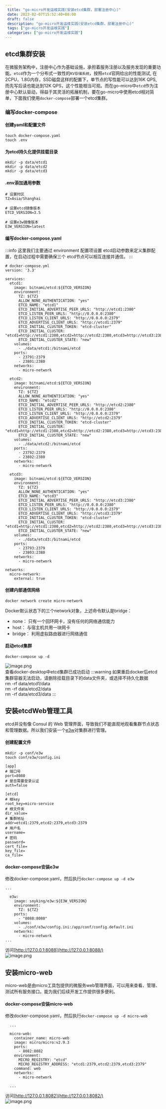 ```yaml
--- 
 title: "go-micro开发运维实践(安装etcd集群，部署注册中心)" 
 date: 2023-02-07T15:52:40+08:00 
 draft: false 
 description: "go-micro开发运维实践(安装etcd集群，部署注册中心)" 
 tags: ["go-micro开发运维实践"] 
 categories: ["go-micro开发运维实践"] 
---
```

## etcd集群安装
在微服务架构中，注册中心作为基础设施，承担着服务注册以及服务发现的重要功能。`etcd`作为一个分布式一致性的`KV存储系统`，按照`etcd`官网给出的性能测试, 在2CPU，1.8G内存，SSD磁盘这样的配置下，单节点的写性能可以达到16K QPS, 而先写后读也能达到12K QPS，这个性能相当可观。而在go-micro中`etcd`作为注册中心默认驱动，得益于其灵活的拓展机制，要在go-micro中使用etcd相对简单，下面我们使用`docker-compose`部署一个etcd集群。

### 编写docker-compose

#### 创建yaml和配置文件
```
touch docker-compose.yaml
touch .env
```

#### 为etcd持久化提供挂载目录
```
mkdir -p data/etcd1
mkdir -p data/etcd2
mkdir -p data/etcd3
```

#### .env添加通用参数
```
# 设置时区
TZ=Asia/Shanghai

# 设置etcd镜像版本
ETCD_VERSION=3.5

# 设置e3w镜像版本
E3W_VERSION=latest
```

#### 编写docker-compose.yaml
:::info
这里我们主要通过 environment 配置项设置 etcd启动参数来定义集群配置，在启动过程中需要确保三个 etcd节点可以相互连接并通信。
:::
```
# docker-compose.yml
version: '3.3'

services:
  etcd1:
    image: bitnami/etcd:${ETCD_VERSION}
    environment:
      TZ: ${TZ}
      ALLOW_NONE_AUTHENTICATION: "yes"
      ETCD_NAME: "etcd1"
      ETCD_INITIAL_ADVERTISE_PEER_URLS: "http://etcd1:2380"
      ETCD_LISTEN_PEER_URLS: "http://0.0.0.0:2380"
      ETCD_LISTEN_CLIENT_URLS: "http://0.0.0.0:2379"
      ETCD_ADVERTISE_CLIENT_URLS: "http://etcd1:2379"
      ETCD_INITIAL_CLUSTER_TOKEN: "etcd-cluster"
      ETCD_INITIAL_CLUSTER: "etcd1=http://etcd1:2380,etcd2=http://etcd2:2380,etcd3=http://etcd3:2380"
      ETCD_INITIAL_CLUSTER_STATE: "new"
    volumes:
      - ./data/etcd1:/bitnami/etcd
    ports:
      - 23791:2379
      - 23801:2380
    networks:
      - micro-network

  etcd2:
    image: bitnami/etcd:${ETCD_VERSION}
    environment:
      TZ: ${TZ}
      ALLOW_NONE_AUTHENTICATION: "yes"
      ETCD_NAME: "etcd2"
      ETCD_INITIAL_ADVERTISE_PEER_URLS: "http://etcd2:2380"
      ETCD_LISTEN_PEER_URLS: "http://0.0.0.0:2380"
      ETCD_LISTEN_CLIENT_URLS: "http://0.0.0.0:2379"
      ETCD_ADVERTISE_CLIENT_URLS: "http://etcd2:2379"
      ETCD_INITIAL_CLUSTER_TOKEN: "etcd-cluster"
      ETCD_INITIAL_CLUSTER: "etcd1=http://etcd1:2380,etcd2=http://etcd2:2380,etcd3=http://etcd3:2380"
      ETCD_INITIAL_CLUSTER_STATE: "new"
    volumes:
      - ./data/etcd2:/bitnami/etcd
    ports:
      - 23792:2379
      - 23802:2380
    networks:
      - micro-network

  etcd3:
    image: bitnami/etcd:${ETCD_VERSION}
    environment:
      TZ: ${TZ}
      ALLOW_NONE_AUTHENTICATION: "yes"
      ETCD_NAME: "etcd3"
      ETCD_INITIAL_ADVERTISE_PEER_URLS: "http://etcd3:2380"
      ETCD_LISTEN_PEER_URLS: "http://0.0.0.0:2380"
      ETCD_LISTEN_CLIENT_URLS: "http://0.0.0.0:2379"
      ETCD_ADVERTISE_CLIENT_URLS: "http://etcd3:2379"
      ETCD_INITIAL_CLUSTER_TOKEN: "etcd-cluster"
      ETCD_INITIAL_CLUSTER: "etcd1=http://etcd1:2380,etcd2=http://etcd2:2380,etcd3=http://etcd3:2380"
      ETCD_INITIAL_CLUSTER_STATE: "new"
    volumes:
      - ./data/etcd3:/bitnami/etcd
    ports:
      - 23793:2379
      - 23803:2380
    networks:
      - micro-network

networks:
  micro-network:
    external: true

```

#### 创建内部通信网络
```
docker network create micro-network
```
Docker默认状态下的三个network对象，上述命令默认是bridge：

- none： 只有一个回环网卡，没有任何的网络通信能力
- host： 与宿主机共用一块网卡
- bridge： 利用虚拟路由器进行网络通信

#### 启动etcd集群
```
docker-compose up -d
```
![image.png](https://cdn.nlark.com/yuque/0/2022/png/26186945/1650804348895-359a7bf6-82bd-4295-b7af-f20839173ef8.png#clientId=u306a74a4-4fe0-4&from=paste&height=655&id=uda07b62d&name=image.png&originHeight=720&originWidth=1270&originalType=binary&ratio=1&rotation=0&showTitle=false&size=81656&status=done&style=none&taskId=ud3451e19-915d-4fdd-9015-bf42b5d6661&title=&width=1154.5454295213563)<br />查看docker-desktop中etcd集群已成功启动
:::warning
如果重启docker后etcd集群容器无法启动，请删除挂载目录下的data文件夹，或选择不持久化数据<br />rm -rf data/etcd1/data<br />rm -rf data/etcd2/data<br />rm -rf data/etcd3/data
:::

## 安装etcdWeb管理工具
etcd并没有像 Consul 的 Web 管理界面，导致我们不能直观地观看集群节点状态和管理数据。所以我们安装一个[e3w](https://github.com/soyking/e3w)对集群进行管理。 

#### 创建配置文件
```
mkdir -p conf/e3w
touch conf/e3w/config.ini
```
```
[app]
# 端口号
port=8080
# 是否需要登录认证
auth=false

[etcd]
# 根key
root_key=micro-service
# 根文件夹
dir_value=
# 集群地址
addr=etcd1:2379,etcd2:2379,etcd3:2379
# 用户名
username=
# 密码
password=
cert_file=
key_file=
ca_file=
```

#### docker-compose安装e3w
修改docker-compose.yaml，然后执行`docker-compose up -d e3w`
```
...

  e3w:
    image: soyking/e3w:${E3W_VERSION}
    environment:
      TZ: ${TZ}
    ports:
      - "8088:8080"
    volumes:
      - ./conf/e3w/config.ini:/app/conf/config.default.ini
    networks:
      - micro-network
...
```
访问[http://127.0.0.1:8088](http://127.0.0.1:8088/)<br />![image.png](https://cdn.nlark.com/yuque/0/2022/png/26186945/1650806554128-ef589acd-23b0-4c55-9cb9-57cc267280d9.png#clientId=u730c8cb0-5acf-4&from=paste&height=845&id=u5c4982b0&name=image.png&originHeight=929&originWidth=1920&originalType=binary&ratio=1&rotation=0&showTitle=false&size=57395&status=done&style=none&taskId=u741ba6ed-9d14-486a-9884-d1fd5c25d76&title=&width=1745.4545076228378)

## 安装micro-web
micro-web是由micro工具包提供的微服务web管理界面，可以用来查看、管理、测试所有服务接口。能为我们后续开发工作提供很多便利。

#### docker-compose安装micro-web
修改docker-compose.yaml，然后执行`docker-compose up -d micro-web`
```
  ...
  
  micro-web:
    container_name: micro-web
    image: micro/micro:v2.9.3
    ports:
      - 8082:8082
    environment:
      MICRO_REGISTRY: "etcd"
      MICRO_REGISTRY_ADDRESS: "etcd1:2379,etcd2:2379,etcd3:2379"
    command: web
    networks:
      - micro-network
      
  ...
```
访问[http://127.0.0.1:8082](http://127.0.0.1:8082/)<br />![image.png](https://cdn.nlark.com/yuque/0/2022/png/26186945/1650807431270-8cf038c8-d473-4f63-904c-c7740d7c29c2.png#clientId=u98d1fb23-4b26-4&from=paste&height=845&id=ubc9e86ad&name=image.png&originHeight=929&originWidth=1920&originalType=binary&ratio=1&rotation=0&showTitle=false&size=17733&status=done&style=none&taskId=ubb5cac8a-bc9c-4c60-a2df-e45f9b4c08d&title=&width=1745.4545076228378)
